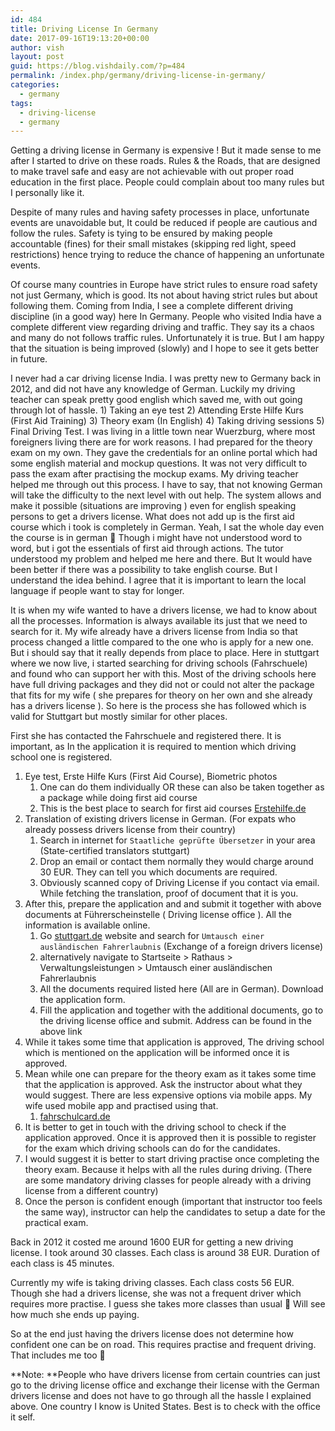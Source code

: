 ```yaml
---
id: 484
title: Driving License In Germany
date: 2017-09-16T19:13:20+00:00
author: vish
layout: post
guid: https://blog.vishdaily.com/?p=484
permalink: /index.php/germany/driving-license-in-germany/
categories:
  - germany
tags:
  - driving-license
  - germany
---
```

Getting a driving license in Germany is expensive ! But it made sense to me after I started to drive on these roads. Rules & the Roads, that are designed to make travel safe and easy are not achievable with out proper road education in the first place. People could complain about too many rules but I personally like it.

Despite of many rules and having safety processes in place, unfortunate events are unavoidable but, It could be reduced if people are cautious and follow the rules. Safety is tying to be ensured by making people accountable (fines) for their small mistakes (skipping red light, speed restrictions) hence trying to reduce the chance of happening an unfortunate events.

Of course many countries in Europe have strict rules to ensure road safety not just Germany, which is good. Its not about having strict rules but about following them. Coming from India, I see a complete different driving discipline (in a good way) here In Germany. People who visited India have a complete different view regarding driving and traffic. They say its a chaos and many do not follows traffic rules. Unfortunately it is true. But I am happy that the situation is being improved (slowly) and I hope to see it gets better in future.

I never had a car driving license India. I was pretty new to Germany back in 2012, and did not have any knowledge of German. Luckily my driving teacher can speak pretty good english which saved me, with out going through lot of hassle. 1) Taking an eye test 2) Attending Erste Hilfe Kurs (First Aid Training) 3) Theory exam (In English) 4) Taking driving sessions 5) Final Driving Test. I was living in a little town near Wuerzburg, where most foreigners living there are for work reasons. I had prepared for the theory exam on my own. They gave the credentials for an online portal which had some english material and mockup questions. It was not very difficult to pass the exam after practising the mockup exams. My driving teacher helped me through out this process. I have to say, that not knowing German will take the difficulty to the next level with out help. The system allows and make it possible (situations are improving ) even for english speaking persons to get a drivers license. What does not add up is the first aid course which i took is completely in German. Yeah, I sat the whole day even the course is in german 🙂 Though i might have not understood word to word, but i got the essentials of first aid through actions. The tutor understood my problem and helped me here and there. But It would have been better if there was a possibility to take english course. But I understand the idea behind. I agree that it is important to learn the local language if people want to stay for longer.

It is when my wife wanted to have a drivers license, we had to know about all the processes. Information is always available its just that we need to search for it. My wife already have a drivers license from India so that process changed a little compared to the one who is apply for a new one. But i should say that it really depends from place to place. Here in stuttgart where we now live, i started searching for driving schools (Fahrschuele) and found who can support her with this. Most of the driving schools here have full driving packages and they did not or could not alter the package that fits for my wife ( she prepares for theory on her own and she already has a drivers license ). So here is the process she has followed which is valid for Stuttgart but mostly similar for other places.

First she has contacted the Fahrschuele and registered there. It is important, as In the application it is required to mention which driving school one is registered.

  1. Eye test, Erste Hilfe Kurs (First Aid Course), Biometric photos 
      1. One can do them individually OR these can also be taken together as a package while doing first aid course
      2. This is the best place to search for first aid courses [Erstehilfe.de](https://www.erstehilfe.de)
  2. Translation of existing drivers license in German. (For expats who already possess drivers license from their country) 
      1. Search in internet for ```Staatliche geprüfte Übersetzer``` in your area (State-certified translators stuttgart)
      2. Drop an email or contact them normally they would charge around 30 EUR. They can tell you which documents are required.
      3. Obviously scanned copy of Driving License if you contact via email. While fetching the translation, proof of document that it is you.
  3. After this, prepare the application and and submit it together with above documents at Führerscheinstelle ( Driving license office ). All the information is available online. 
      1. Go [stuttgart.de](http://www.stuttgart.de) website and search for ```Umtausch einer ausländischen Fahrerlaubnis``` (Exchange of a foreign drivers license)
      2. alternatively navigate to Startseite > Rathaus > Verwaltungsleistungen > Umtausch einer ausländischen Fahrerlaubnis
      3. All the documents required listed here (All are in German). Download the application form.
      4. Fill the application and together with the additional documents, go to the driving license office and submit. Address can be found in the above link
  4. While it takes some time that application is approved, The driving school which is mentioned on the application will be informed once it is approved.
  5. Mean while one can prepare for the theory exam as it takes some time that the application is approved. Ask the instructor about what they would suggest. There are less expensive options via mobile apps. My wife used mobile app and practised using that. 
      1. [fahrschulcard.de](https://fahrschulcard.de)
  6. It is better to get in touch with the driving school to check if the application approved. Once it is approved then it is possible to register for the exam which driving schools can do for the candidates.
  7. I would suggest it is better to start driving practise once completing the theory exam. Because it helps with all the rules during driving. (There are some mandatory driving classes for people already with a driving license from a different country)
  8. Once the person is confident enough (important that instructor too feels the same way), instructor can help the candidates to setup a date for the practical exam.

Back in 2012 it costed me around 1600 EUR for getting a new driving license. I took around 30 classes. Each class is around 38 EUR. Duration of each class is 45 minutes.

Currently my wife is taking driving classes. Each class costs 56 EUR. Though she had a drivers license, she was not a frequent driver which requires more practise. I guess she takes more classes than usual 🙂 Will see how much she ends up paying.

So at the end just having the drivers license does not determine how confident one can be on road. This requires practise and frequent driving. That includes me too 🙂

**Note: **People who have drivers license from certain countries can just go to the driving license office and exchange their license with the German drivers license and does not have to go through all the hassle I explained above. One country I know is United States. Best is to check with the office it self.